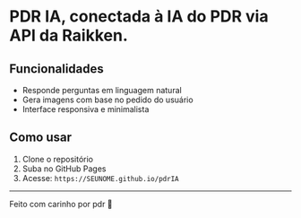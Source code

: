 # PDR IA, conectada à IA do PDR via API da Raikken.

## Funcionalidades
- Responde perguntas em linguagem natural
- Gera imagens com base no pedido do usuário
- Interface responsiva e minimalista

## Como usar
1. Clone o repositório
2. Suba no GitHub Pages
3. Acesse: `https://SEUNOME.github.io/pdrIA`

---

Feito com carinho por pdr 💖
